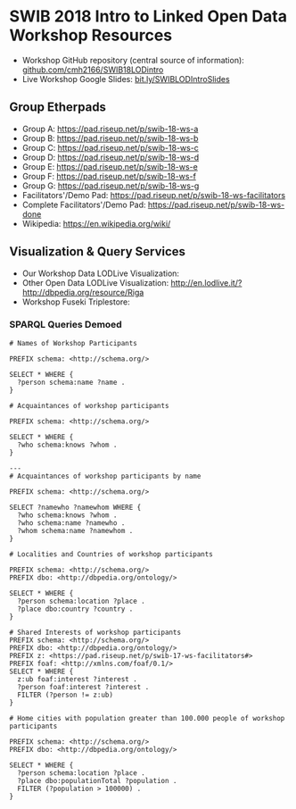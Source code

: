 # SWIB 2018 Intro to Linked Open Data Workshop Resources

- Workshop GitHub repository (central source of information): [github.com/cmh2166/SWIB18LODintro](https://github.com/cmh2166/SWIB18LODintro)
- Live Workshop Google Slides: [bit.ly/SWIBLODIntroSlides](http://bit.ly/SWIBLODIntroSlides)

## Group Etherpads

- Group A: https://pad.riseup.net/p/swib-18-ws-a
- Group B: https://pad.riseup.net/p/swib-18-ws-b
- Group C: https://pad.riseup.net/p/swib-18-ws-c
- Group D: https://pad.riseup.net/p/swib-18-ws-d
- Group E: https://pad.riseup.net/p/swib-18-ws-e
- Group F: https://pad.riseup.net/p/swib-18-ws-f
- Group G: https://pad.riseup.net/p/swib-18-ws-g
- Facilitators'/Demo Pad: https://pad.riseup.net/p/swib-18-ws-facilitators
- Complete Facilitators'/Demo Pad: https://pad.riseup.net/p/swib-18-ws-done
- Wikipedia: https://en.wikipedia.org/wiki/

## Visualization & Query Services

- Our Workshop Data LODLive Visualization:
- Other Open Data LODLive Visualization: http://en.lodlive.it/?http://dbpedia.org/resource/Riga
- Workshop Fuseki Triplestore:

### SPARQL Queries Demoed

```
# Names of Workshop Participants

PREFIX schema: <http://schema.org/>

SELECT * WHERE {
  ?person schema:name ?name .
}
```

```
# Acquaintances of workshop participants

PREFIX schema: <http://schema.org/>

SELECT * WHERE {
  ?who schema:knows ?whom .
}
```

```
---
# Acquaintances of workshop participants by name

PREFIX schema: <http://schema.org/>

SELECT ?namewho ?namewhom WHERE {
  ?who schema:knows ?whom .
  ?who schema:name ?namewho .
  ?whom schema:name ?namewhom .
}
```

```
# Localities and Countries of workshop participants

PREFIX schema: <http://schema.org/>
PREFIX dbo: <http://dbpedia.org/ontology/>

SELECT * WHERE {
  ?person schema:location ?place .
  ?place dbo:country ?country .
}
```

```
# Shared Interests of workshop participants
PREFIX schema: <http://schema.org/>
PREFIX dbo: <http://dbpedia.org/ontology/>
PREFIX z: <https://pad.riseup.net/p/swib-17-ws-facilitators#>
PREFIX foaf: <http://xmlns.com/foaf/0.1/>
SELECT * WHERE {
  z:ub foaf:interest ?interest .
  ?person foaf:interest ?interest .
  FILTER (?person != z:ub)
}
```

```
# Home cities with population greater than 100.000 people of workshop participants

PREFIX schema: <http://schema.org/>
PREFIX dbo: <http://dbpedia.org/ontology/>

SELECT * WHERE {
  ?person schema:location ?place .
  ?place dbo:populationTotal ?population .
  FILTER (?population > 100000) .
}
```
